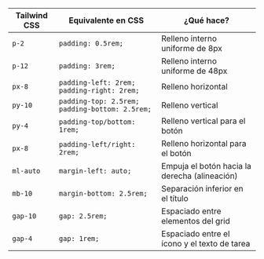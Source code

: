 | Tailwind CSS | Equivalente en CSS                             | ¿Qué hace?                                    |
| ------------ | ---------------------------------------------- | --------------------------------------------- |
| `p-2`        | `padding: 0.5rem;`                             | Relleno interno uniforme de 8px               |
| `p-12`       | `padding: 3rem;`                               | Relleno interno uniforme de 48px              |
| `px-8`       | `padding-left: 2rem; padding-right: 2rem;`     | Relleno horizontal                            |
| `py-10`      | `padding-top: 2.5rem; padding-bottom: 2.5rem;` | Relleno vertical                              |
| `py-4`       | `padding-top/bottom: 1rem;`                    | Relleno vertical para el botón                |
| `px-8`       | `padding-left/right: 2rem;`                    | Relleno horizontal para el botón              |
| `ml-auto`    | `margin-left: auto;`                           | Empuja el botón hacia la derecha (alineación) |
| `mb-10`      | `margin-bottom: 2.5rem;`                       | Separación inferior en el título              |
| `gap-10`     | `gap: 2.5rem;`                                 | Espaciado entre elementos del grid            |
| `gap-4`      | `gap: 1rem;`                                   | Espaciado entre el ícono y el texto de tarea  |
